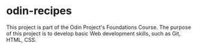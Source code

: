 # odin-recipes

This project is part of the Odin Project's Foundations
Course. The purpose of this project is to develop basic
Web development skills, such as Git, HTML, CSS.
